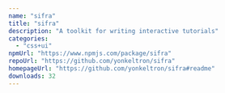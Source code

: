 ```yaml
---
name: "sifra"
title: "sifra"
description: "A toolkit for writing interactive tutorials"
categories:
  - "css+ui"
npmUrl: "https://www.npmjs.com/package/sifra"
repoUrl: "https://github.com/yonkeltron/sifra"
homepageUrl: "https://github.com/yonkeltron/sifra#readme"
downloads: 32
---
```

